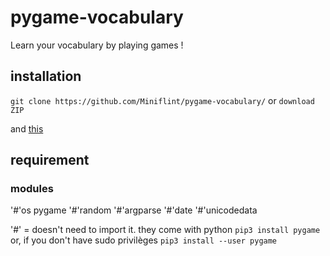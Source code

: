 # pygame-vocabulary
Learn your vocabulary by playing games !

## installation
`git clone https://github.com/Miniflint/pygame-vocabulary/` or `download ZIP`

and [this](https://github.com/Miniflint/pygame-vocabulary/blob/main/README.md#module)

## requirement
### modules
'#'os
pygame
'#'random
'#'argparse
'#'date
'#'unicodedata 


'#' = doesn't need to import it. they come with python
`pip3 install pygame` or, if you don't have sudo privilèges `pip3 install --user pygame`

